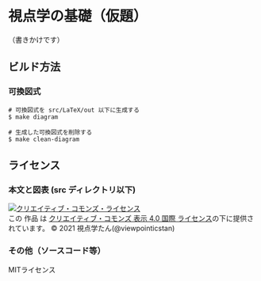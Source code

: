 # 視点学の基礎（仮題）

（書きかけです）

## ビルド方法

### 可換図式

```
# 可換図式を src/LaTeX/out 以下に生成する
$ make diagram

# 生成した可換図式を削除する
$ make clean-diagram
```

## ライセンス

### 本文と図表 (src ディレクトリ以下) 

<a rel="license" href="http://creativecommons.org/licenses/by/4.0/"><img alt="クリエイティブ・コモンズ・ライセンス" style="border-width:0" src="https://i.creativecommons.org/l/by/4.0/88x31.png" /></a><br />この 作品 は <a rel="license" href="http://creativecommons.org/licenses/by/4.0/">クリエイティブ・コモンズ 表示 4.0 国際 ライセンス</a>の下に提供されています。
© 2021 視点学たん(@viewpointicstan)

### その他（ソースコード等）

MITライセンス